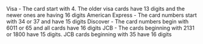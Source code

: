 Visa - The card start with 4. The older visa cards have 13 digits and the newer ones are having 16 digits
American Express - The card numbers start with 34 or 37 and have 15 digits
Discover - The card numbers begin with 6011 or 65 and all cards have 16 digits
JCB - The cards beginning with 2131 or 1800 have 15 digits. JCB cards beginning with 35 have 16 digits